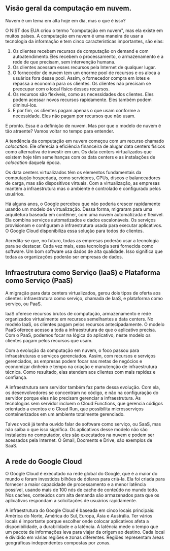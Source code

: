 ## Visão geral da computação em nuvem.

Nuvem é um tema em alta hoje em dia, mas o que é isso?

O NIST dos EUA criou o termo "computação em nuvem", mas ela existe em muitos países. A computação em nuvem é uma maneira de usar a tecnologia da informação e tem cinco características importantes, são elas:
1. Os clientes recebem recursos de computação on demand e com autoatendimento.Eles recebem o processamento, o armazenamento e a rede de que precisam, sem intervenção humana.
2. Os clientes acessam esses recursos pela Internet de qualquer lugar.
3. O fornecedor de nuvem tem um enorme pool de recursos e os aloca a usuários fora desse pool. Assim, o fornecedor compra em lotes e repassa a economia para os clientes. Os clientes não precisam se preocupar com o local físico desses recursos.
4. Os recursos são flexíveis, como as necessidades dos clientes. Eles podem acessar novos recursos rapidamente. Eles também podem diminuí-los.
5. E por fim, os clientes pagam apenas o que usam conforme a necessidade. Eles não pagam por recursos que não usam.

E pronto. Essa é a definição de nuvem. Mas por que o modelo de nuvem é tão atraente? Vamos voltar no tempo para entender.
 
A tendência da computação em nuvem começou com um recurso chamado _colocation_. Ele oferecia a eficiência financeira de alugar data centers físicos como alternativa de investir em um. Os data centers virtualizados que existem hoje têm semelhanças com os data centers e as instalações de _colocation_ daquela época.

Os data centers virtualizados têm os elementos fundamentais da computação hospedada, como servidores, CPUs, discos e balanceadores de carga, mas são dispositivos virtuais. Com a virtualização, as empresas mantêm a infraestrutura mas o ambiente é controlado e configurado pelos usuários.
 
Há alguns anos, o Google percebeu que não poderia crescer rapidamente usando um modelo de virtualização. Dessa forma, migraram para uma arquitetura baseada em contêiner, com uma nuvem automatizada e flexível. Ela combina serviços automatizados e dados escalonáveis. Os serviços provisionam e configuram a infraestrutura usada para executar aplicativos. O Google Cloud disponibiliza essa solução para todos do clientes.

Acredita-se que, no futuro, todas as empresas poderão usar a tecnologia para se destacar. Cada vez mais, essa tecnologia será fornecida como software. Um bom software usa dados de alta qualidade. Isso significa que todas as organizações poderão ser empresas de dados.

## Infraestrutura como Serviço (IaaS) e Plataforma como Serviço (PaaS)

A migração para data centers virtualizados, gerou dois tipos de oferta aos clientes: infraestrutura como serviço, chamada de IaaS, e plataforma como serviço, ou PaaS.

IaaS oferece recursos brutos de computação, armazenamento e rede organizados virtualmente em recursos semelhantes a data centers. No modelo IaaS, os clientes pagam pelos recursos antecipadamente. O modelo PaaS oferece acesso a toda a infraestrutura de que o aplicativo precisa. Com o PaaS, podemos focar na lógica do aplicativo, neste modelo os clientes pagam pelos recursos que usam.

Com a evolução da computação em nuvem, o foco passou para infraestruturas e serviços gerenciados. Assim, com recursos e serviços gerenciados, as empresas podem focar nas metas de negócios e economizar dinheiro e tempo na criação e manutenção de infraestrutura técnica. Como resultado, elas atendem aos clientes com mais rapidez e confiança.

A infraestrutura sem servidor também faz parte dessa evolução. Com ela, os desenvolvedores se concentram no código, e não na configuração do servidor porque eles não precisam gerenciar a infraestrutura. As tecnologias sem servidor incluem o Cloud Functions, que gerencia códigos orientado a eventos e o Cloud Run, que possibilita microsserviços conteinerizados em um ambiente totalmente gerenciado.

Talvez você já tenha ouvido falar de software como serviço, ou SaaS, mas não saiba o que isso significa. Os aplicativos desse modelo não são instalados no computador, eles são executados na nuvem e podem ser acessados pela Internet. O Gmail, Docments e Drive, são exemplos de SaaS.

## A rede do Google Cloud

O Google Cloud é executado na rede global do Google, que é a maior do mundo e foram investidos bilhões de dólares para criá-la. Ela foi criada para fornecer a maior capacidade de processamento e a menor latência possível, usando mais de 100 nós de cache de conteúdo no mundo todo. Nos caches, conteúdos com alta demanda são armazenados para que os aplicativos respondam a solicitações de usuários rapidamente.

A infraestrutura do Google Cloud é baseada em cinco locais principais: América do Norte, América do Sul, Europa, Ásia e Austrália. Ter vários locais é importante porque escolher onde colocar aplicativos afeta a disponibilidade, a durabilidade e a latência. A latência mede o tempo que um pacote de informações leva para viajar da origem ao destino. Cada local é dividido em várias regiões e zonas diferentes. Regiões representam áreas geográficas independentes compostas por zonas.
